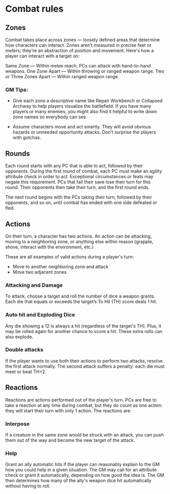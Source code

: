 # Combat rules

## Zones

Combat takes place across zones — loosely defined areas that determine how characters can interact.
Zones aren’t measured in precise feet or meters; they’re an abstraction of position and movement. Here's how a player can interact with a target on:

Same Zone — Within melee reach; PCs can attack with hand-to-hand weapons.
One Zone Apart — Within throwing or ranged weapon range.
Two or Three Zones Apart — Within ranged weapon range.

### GM Tips: 

- Give each zone a descriptive name like Repair Workbench or Collapsed Archway to help players visualize the battlefield. If you have many players or many enemies, you might also find it helpful to write down zone names so everybody can see.

- Assume characters move and act smartly. They will avoid obvious hazards or unneeded opportunity attacks. Don’t surprise the players with gotchas.

## Rounds

Each round starts with any PC that is able to act, followed by their opponents. During the first round of combat, each PC must make an agility attribute check in order to act. Exceptional circumstances or feats may negate this requirement. PCs that fail their save lose their turn for this round. Their opponents then take their turn, and the first round ends.

The next round begins with the PCs taking their turn, followed by their opponents, and so on, until combat has ended with one side defeated or fled.

## Actions

On their turn, a character has two actions. An action can be attacking, moving to a neighboring zone, or anything else within reason (grapple, shove, interact with the environment, etc.)

These are all examples of valid actions during a player's turn:

- Move to another neighboring zone and attack
- Move two adjacent zones

### Attacking and Damage

To attack, choose a target and roll the number of dice a weapon grants. Each die that equals or exceeds the target’s To Hit (TH) score deals 1 hit.

### Auto hit and Exploding Dice

Any die showing a 12 is always a hit (regardless of the target's TH). Plus, it may be rolled again for another chance to score a hit. These extra rolls can also explode.

### Double attacks

If the player wants to use both their actions to perform two attacks, resolve the first attack normally. The second attack suffers a penalty: each die must meet or beat TH+2.

## Reactions

Reactions are actions performed out of the player's turn. PCs are free to take a reaction at any time during combat, but they do count as one action: they will start their turn with only 1 action.
The reactions are:

### Interpose

If a creature in the same zone would be struck with an attack, you can push them out of the way and become the new target of the attack.

### Help

Grant an ally automatic hits if the player can reasonably explain to the GM how you could help in a given situation. The GM may call for an attribute check or grant it automatically, depending on how good the idea is. The GM then determines how many of the ally's weapon dice hit automatically without having to roll. 

